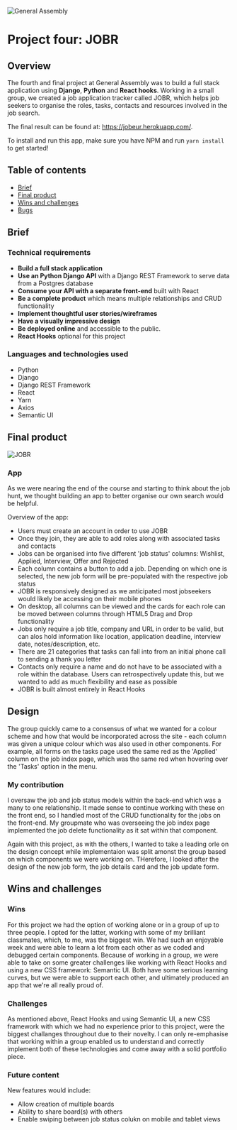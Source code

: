 ![General Assembly](https://camo.githubusercontent.com/6ce15b81c1f06d716d753a61f5db22375fa684da/68747470733a2f2f67612d646173682e73332e616d617a6f6e6177732e636f6d2f70726f64756374696f6e2f6173736574732f6c6f676f2d39663838616536633963333837313639306533333238306663663535376633332e706e67)

# Project four: JOBR

## Overview

The fourth and final project at General Assembly was to build a full stack application using **Django**, **Python** and **React hooks**. Working in a small group, we created a job application tracker called JOBR, which helps job seekers to organise the roles, tasks, contacts and resources involved in the job search.

The final result can be found at: https://jobeur.herokuapp.com/.

To install and run this app, make sure you have NPM and run `yarn install` to get started!

## Table of contents

* [Brief](#Brief)
* [Final product](#Final-product)
* [Wins and challenges](#Wins-and-challenges)
* [Bugs](#Bugs)

## Brief

### Technical requirements

* **Build a full stack application** 
* **Use an Python Django API** with a Django REST Framework to serve data from a Postgres database
* **Consume your API with a separate front-end** built with React
* **Be a complete product** which means multiple relationships and CRUD functionality
* **Implement thoughtful user stories/wireframes** 
* **Have a visually impressive design**
* **Be deployed online** and accessible to the public.
* **React Hooks** optional for this project

### Languages and technologies used

* Python
* Django
* Django REST Framework
* React
* Yarn
* Axios
* Semantic UI

## Final product

![JOBR](frontend/src/assets/jobr-example.png)

### App

As we were nearing the end of the course and starting to think about the job hunt, we thought building an app to better organise our own search would be helpful.

Overview of the app:

* Users must create an account in order to use JOBR
* Once they join, they are able to add roles along with associated tasks and contacts
* Jobs can be organised into five different 'job status' columns: Wishlist, Applied, Interview, Offer and Rejected
* Each column contains a button to add a job. Depending on which one is selected, the new job form will be pre-populated with the respective job status
* JOBR is responsively designed as we anticipated most jobseekers would likely be accessing on their mobile phones
* On desktop, all columns can be viewed and the cards for each role can be moved between columns through HTML5 Drag and Drop functionality
* Jobs only require a job title, company and URL in order to be valid, but can alos hold information like location, application deadline, interview date, notes/description, etc.
* There are 21 categories that tasks can fall into from an initial phone call to sending a thank you letter 
* Contacts only require a name and do not have to be associated with a role within the database. Users can retrospectively update this, but we wanted to add as much flexibility and ease as possible
* JOBR is built almost entirely in React Hooks

## Design

The group quickly came to a consensus of what we wanted for a colour scheme and how that would be incorporated across the site - each column was given a unique colour which was also used in other components. For example, all forms on the tasks page used the same red as the 'Applied' column on the job index page, which was the same red when hovering over the 'Tasks' option in the menu.

### My contribution

I oversaw the job and job status models within the back-end which was a many to one relationship. It made sense to continue working with these on the front end, so I handled most of the CRUD functionality for the jobs on the front-end. My groupmate who was overseeing the job index page implemented the job delete functionality as it sat within that component.

Again with this project, as with the others, I wanted to take a leading orle on the design concept while implementaion was split amonst the group based on which components we were working on. THerefore, I looked after the design of the new job form, the job details card and the job update form.

## Wins and challenges

### Wins

For this project we had the option of working alone or in a group of up to three people. I opted for the latter, working with some of my brilliant classmates, which, to me, was the biggest win. We had such an enjoyable week and were able to learn a lot from each other as we coded and debugged certain components. Because of working in a group, we were able to take on some greater challenges like working with React Hooks and using a new CSS framework: Semantic UI. Both have some serious learning curves, but we were able to support each other, and ultimately produced an app that we're all really proud of.

### Challenges 

As mentioned above, React Hooks and using Semantic UI, a new CSS framework with which we had no experience prior to this project, were the biggest challanges throughout due to their novelty. I can only re-emphasise that working within a group enabled us to understand and correctly implement both of these technologies and come away with a solid portfolio piece.

### Future content

New features would include:

* Allow creation of multiple boards
* Ability to share board(s) with others
* Enable swiping between job status colukn on mobile and tablet views